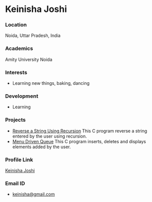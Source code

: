# Keinisha Joshi

### Location

Noida, Uttar Pradesh, India

### Academics

Amity University Noida

### Interests

- Learning new things, baking, dancing

### Development

- Learning

### Projects

- [Reverse a String Using Recursion](https://github.com/ISTE-VIT/The-Algo-Companion/pull/51/commits/7413fedfee20f3f4a327e983a6636d387af77ba0) This C program reverse a string entered by the user using recursion.
- [Menu Driven Queue](https://github.com/thisisshub/HacktoberFest/pull/1647/commits/6913107409ec92d98a7da52a87963ccb5c14b76d) This C program inserts, deletes and displays elements added by the user.

### Profile Link

[Keinisha Joshi](https://github.com/keinisha)

### Email ID

- keinisha@gmail.com
